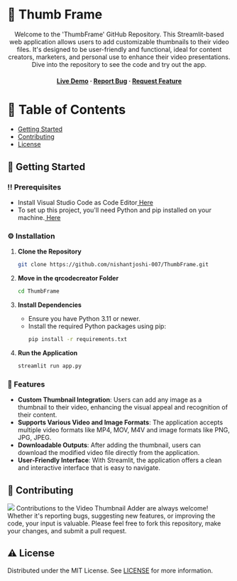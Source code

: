 # :star2: Thumb Frame
<div align='center'>
Welcome to the 'ThumbFrame' GitHub Repository. This Streamlit-based web application allows users to add customizable thumbnails to their video files. It's designed to be user-friendly and functional, ideal for content creators, marketers, and personal use to enhance their video presentations. Dive into the repository to see the code and try out the app.
<h4> <a href="https://thumbframe.streamlit.app/">Live Demo</a> <span> · </span> <a href="https://github.com/nishantjoshi-007/ThumbFrame/issues">Report Bug</a> <span> · </span> <a href="https://github.com/nishantjoshi-007/ThumbFrame/issues">Request Feature</a> </h4>
</div>

# :notebook_with_decorative_cover: Table of Contents
- [Getting Started](#toolbox-getting-started)
- [Contributing](#wave-contributing)
- [License](#warning-license)

## :toolbox: Getting Started

### :bangbang: Prerequisites
- Install Visual Studio Code as Code Editor<a href="https://code.visualstudio.com/Download"> Here</a>
- To set up this project, you'll need Python and pip installed on your machine.<a href="https://www.python.org/downloads/"> Here</a>

### :gear: Installation
1. **Clone the Repository**
   ```bash
   git clone https://github.com/nishantjoshi-007/ThumbFrame.git
   ```
2. **Move in the qrcodecreator Folder**
   ```bash
   cd ThumbFrame
   ```
   
3. **Install Dependencies**
   - Ensure you have Python 3.11 or newer.
   - Install the required Python packages using pip:
     ```bash
     pip install -r requirements.txt
     ```

4. **Run the Application**
   ```bash
   streamlit run app.py
   ```

### :dart: Features
- **Custom Thumbnail Integration**: Users can add any image as a thumbnail to their video, enhancing the visual appeal and recognition of their content.
- **Supports Various Video and Image Formats**: The application accepts multiple video formats like MP4, MOV, M4V and image formats like PNG, JPG, JPEG.
- **Downloadable Outputs**: After adding the thumbnail, users can download the modified video file directly from the application.
- **User-Friendly Interface**: With Streamlit, the application offers a clean and interactive interface that is easy to navigate.

## :wave: Contributing
<img src="https://contrib.rocks/image?repo=nishantjoshi-007/videothumbnailadder" /> Contributions to the Video Thumbnail Adder are always welcome! Whether it's reporting bugs, suggesting new features, or improving the code, your input is valuable. Please feel free to fork this repository, make your changes, and submit a pull request.

## :warning: License
Distributed under the MIT License. See <a href="https://github.com/nishantjoshi-007/ThumbFrame/blob/main/LICENSE">LICENSE</a> for more information.
